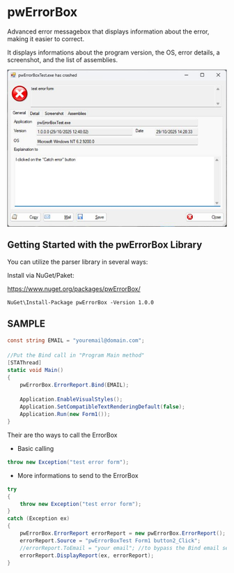 # pwErrorBox
Advanced error messagebox that displays information about the error, making it easier to correct.

It displays informations about the program version, the OS, error details, a screenshot, and the list of assemblies.

<p align="center"><img align="center" src="./Screenshot.jpg?raw=true" alt="Screenshot"></p>

## Getting Started with the pwErrorBox Library

You can utilize the parser library in several ways:

Install via NuGet/Paket:

https://www.nuget.org/packages/pwErrorBox/
```
NuGet\Install-Package pwErrorBox -Version 1.0.0
```

## SAMPLE

``` csharp
const string EMAIL = "youremail@domain.com";

//Put the Bind call in "Program Main method"
[STAThread]
static void Main()
{
	pwErrorBox.ErrorReport.Bind(EMAIL);

    Application.EnableVisualStyles();
    Application.SetCompatibleTextRenderingDefault(false);
    Application.Run(new Form1());
}
```

Their are tho ways to call the ErrorBox
* Basic calling
``` csharp
throw new Exception("test error form");
```

* More informations to send to the ErrorBox
``` csharp
try
{
	throw new Exception("test error form");
}
catch (Exception ex)
{
	pwErrorBox.ErrorReport errorReport = new pwErrorBox.ErrorReport();
    errorReport.Source = "pwErrorBoxTest Form1 button2_Click";
    //errorReport.ToEmail = "your email"; //to bypass the Bind email setting
    errorReport.DisplayReport(ex, errorReport);
}
```
